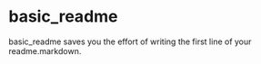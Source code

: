 # basic_readme

basic_readme saves you the effort of writing the first line of your readme.markdown.